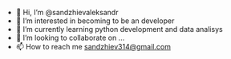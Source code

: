 - 👋 Hi, I’m @sandzhievaleksandr
- 👀 I’m interested in becoming to be an developer
- 🌱 I’m currently learning python development and data analisys
- 💞️ I’m looking to collaborate on ...
- 📫 How to reach me sandzhiev314@gmail.com

<!---
sandzhievaleksandr/sandzhievaleksandr is a ✨ special ✨ repository because its `README.md` (this file) appears on your GitHub profile.
You can click the Preview link to take a look at your changes.
--->
